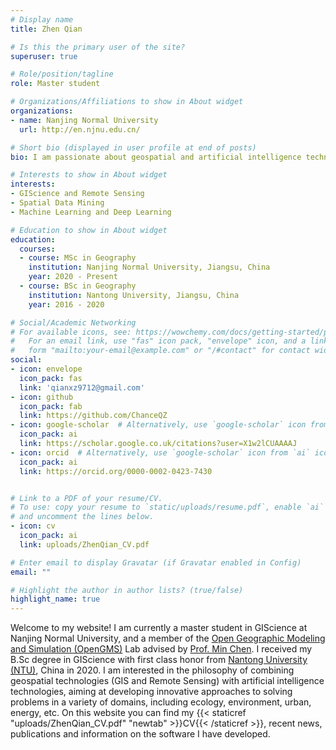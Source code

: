 ```yaml
---
# Display name
title: Zhen Qian

# Is this the primary user of the site?
superuser: true

# Role/position/tagline
role: Master student

# Organizations/Affiliations to show in About widget
organizations:
- name: Nanjing Normal University
  url: http://en.njnu.edu.cn/

# Short bio (displayed in user profile at end of posts)
bio: I am passionate about geospatial and artificial intelligence technologies and aim to use them to solve various interdisciplinary problems.

# Interests to show in About widget
interests:
- GIScience and Remote Sensing
- Spatial Data Mining
- Machine Learning and Deep Learning

# Education to show in About widget
education:
  courses:
  - course: MSc in Geography
    institution: Nanjing Normal University, Jiangsu, China
    year: 2020 - Present
  - course: BSc in Geography
    institution: Nantong University, Jiangsu, China
    year: 2016 - 2020

# Social/Academic Networking
# For available icons, see: https://wowchemy.com/docs/getting-started/page-builder/#icons
#   For an email link, use "fas" icon pack, "envelope" icon, and a link in the
#   form "mailto:your-email@example.com" or "/#contact" for contact widget.
social:
- icon: envelope
  icon_pack: fas
  link: 'qianxz9712@gmail.com'
- icon: github
  icon_pack: fab
  link: https://github.com/ChanceQZ
- icon: google-scholar  # Alternatively, use `google-scholar` icon from `ai` icon pack
  icon_pack: ai
  link: https://scholar.google.co.uk/citations?user=X1w2lCUAAAAJ
- icon: orcid  # Alternatively, use `google-scholar` icon from `ai` icon pack
  icon_pack: ai
  link: https://orcid.org/0000-0002-0423-7430


# Link to a PDF of your resume/CV.
# To use: copy your resume to `static/uploads/resume.pdf`, enable `ai` icons in `params.toml`, 
# and uncomment the lines below.
- icon: cv
  icon_pack: ai
  link: uploads/ZhenQian_CV.pdf

# Enter email to display Gravatar (if Gravatar enabled in Config)
email: ""

# Highlight the author in author lists? (true/false)
highlight_name: true
---
```


Welcome to my website! I am currently a master student in GIScience at Nanjing Normal University, and a member of the [Open Geographic Modeling and Simulation (OpenGMS)](https://geomodeling.njnu.edu.cn/) Lab advised by [Prof. Min Chen](http://schools.njnu.edu.cn/geog/person/min-chen). I received my B.Sc degree in GIScience with first class honor from [Nantong University (NTU)](https://en.ntu.edu.cn/), China in 2020. I am interested in the philosophy of combining geospatial technologies (GIS and Remote Sensing) with artificial intelligence technologies, aiming at developing innovative approaches to solving problems in a variety of domains, including ecology, environment, urban, energy, etc. On this website you can find my {{< staticref "uploads/ZhenQian_CV.pdf" "newtab" >}}CV{{< /staticref >}}, recent news, publications and information on the software I have developed.

